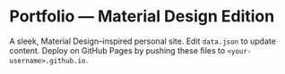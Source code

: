 # Portfolio — Material Design Edition

A sleek, Material Design–inspired personal site. Edit `data.json` to update content.
Deploy on GitHub Pages by pushing these files to `<your-username>.github.io`.

